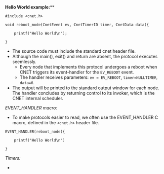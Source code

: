 **Hello World example:****

```
#include <cnet.h>

void reboot_node(CnetEvent ev, CnetTimerID timer, CnetData data){

	printf("Hello World\n");

}
```

- The source code must include the standard cnet header file.
- Although the main(), exit() and return are absent, the protocol executes seemlessly. 
	- Every node that implements this protocol undergoes a reboot when CNET triggers its event-handler for the `EV_REBOOT` event.
	- The handler receives parameters: `ev = EV_REBOOT`, `timer=NULLTIMER`, `data=0`.
- The output will be printed to the standard output window for each node. The handler concludes by returning control to its invoker, which is the CNET internal scheduler.

*EVENT_HANDLER macro:*

- To make protocols easier to read, we often use the EVENT_HANDLER C macro, defined in the `<cnet.h>` header file.

```
EVENT_HANDLER(reboot_node){

	printf("Hello World\n")

}
```

*Timers:*

- 
